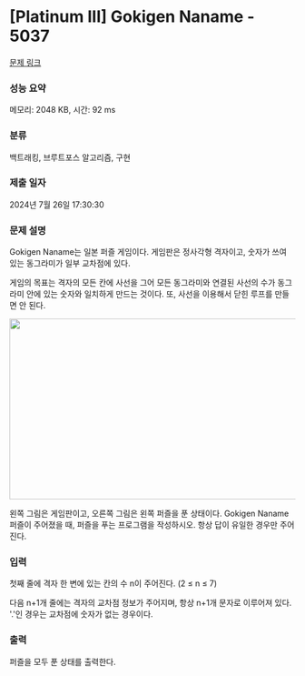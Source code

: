 # [Platinum III] Gokigen Naname - 5037 

[문제 링크](https://www.acmicpc.net/problem/5037) 

### 성능 요약

메모리: 2048 KB, 시간: 92 ms

### 분류

백트래킹, 브루트포스 알고리즘, 구현

### 제출 일자

2024년 7월 26일 17:30:30

### 문제 설명

<p>Gokigen Naname는 일본 퍼즐 게임이다. 게임판은 정사각형 격자이고, 숫자가 쓰여 있는 동그라미가 일부 교차점에 있다.</p>

<p>게임의 목표는 격자의 모든 칸에 사선을 그어 모든 동그라미와 연결된 사선의 수가 동그라미 안에 있는 숫자와 일치하게 만드는 것이다. 또, 사선을 이용해서 닫힌 루프를 만들면 안 된다.</p>

<p><img alt="" src="" style="height:318px; width:625px"></p>

<p>왼쪽 그림은 게임판이고, 오른쪽 그림은 왼쪽 퍼즐을 푼 상태이다. Gokigen Naname 퍼즐이 주어졌을 때, 퍼즐을 푸는 프로그램을 작성하시오. 항상 답이 유일한 경우만 주어진다.</p>

### 입력 

 <p>첫째 줄에 격자 한 변에 있는 칸의 수 n이 주어진다. (2 ≤ n ≤ 7)</p>

<p>다음 n+1개 줄에는 격자의 교차점 정보가 주어지며, 항상 n+1개 문자로 이루어져 있다. '.'인 경우는 교차점에 숫자가 없는 경우이다. </p>

### 출력 

 <p>퍼즐을 모두 푼 상태를 출력한다.</p>

